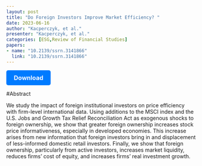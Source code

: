 ```yaml
---
layout: post
title: "Do Foreign Investors Improve Market Efficiency? "
date: 2023-06-16
author: "Kacperczyk, et al."
presenter: "Kacperczyk, et al."
categories: [ESG,Review of Financial Studies]
papers:
- name: "10.2139/ssrn.3141866"
  link: "10.2139/ssrn.3141866"
---
```


<p>
  <a href='https://sci.bban.top/pdf/10.2139/ssrn.3141866.pdf' class='button'>
    Download
  </a>
</p>

<style>
  .button {
    display: inline-block;
    padding: 10px 20px;
    background-color: #007bff;
    color: #fff;
    text-decoration: none;
    border-radius: 5px;
    font-size: 16px;
    font-weight: bold;
  }
</style>

#Abstract
<p>We study the impact of foreign institutional investors on price efficiency with firm-level international data. Using additions to the MSCI index and the U.S. Jobs and Growth Tax Relief Reconciliation Act as exogenous shocks to foreign ownership, we show that greater foreign ownership increases stock price informativeness, especially in developed economies. This increase arises from new information that foreign investors bring in and displacement of less-informed domestic retail investors. Finally, we show that foreign ownership, particularly from active investors, increases market liquidity, reduces firms’ cost of equity, and increases firms’ real investment growth.</p>
